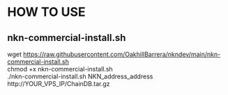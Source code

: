 # HOW TO USE
## nkn-commercial-install.sh
wget https://raw.githubusercontent.com/OakhillBarrera/nkndev/main/nkn-commercial-install.sh <br/>
chmod +x nkn-commercial-install.sh <br/>
./nkn-commercial-install.sh NKN_address_address http://YOUR_VPS_IP/ChainDB.tar.gz <br/>
